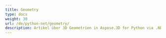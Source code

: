 ```yaml
---
title: Geometry
type: docs
weight: 30
url: /de/python-net/geometry/
description: Artikel über 3D Geometrien in Aspose.3D for Python via .NET.
---
```


